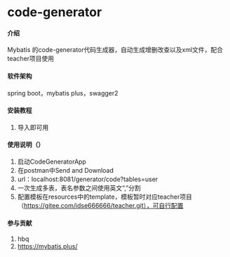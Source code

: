 # code-generator

#### 介绍
Mybatis 的code-generator代码生成器，自动生成增删改查以及xml文件，配合teacher项目使用

#### 软件架构
spring boot，mybatis plus，swagger2


#### 安装教程

1.  导入即可用

#### 使用说明（）

1.  启动CodeGeneratorApp
2.  在postman中Send and Download 
3.  url：localhost:8081/generator/code?tables=user 
4.  一次生成多表，表名参数之间使用英文“,”分割
5.  配置模板在resources中的template，模板暂时对应teacher项目（https://gitee.com/idse666666/teacher.git），可自行配置


#### 参与贡献

1.  hbq
2.  https://mybatis.plus/
